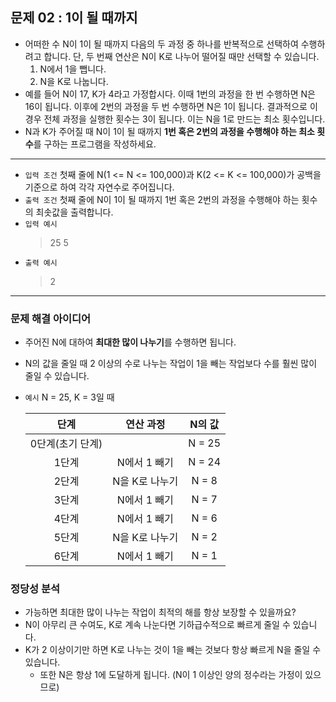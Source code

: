 ## 문제 02 : 1이 될 때까지
- 어떠한 수 N이 1이 될 때까지 다음의 두 과정 중 하나를 반복적으로 선택하여 수행하려고 합니다. 단, 두 번째 연산은 N이 K로 나누어 떨어질 때만 선택할 수 있습니다.
    1. N에서 1을 뺍니다.
    2. N을 K로 나눕니다.
- 예를 들어 N이 17, K가 4라고 가정합시다. 이때 1번의 과정을 한 번 수행하면 N은 16이 됩니다. 이후에 2번의 과정을 두 번 수행하면 N은 1이 됩니다. 결과적으로 이 경우 전체 과정을 실행한 횟수는 3이 됩니다. 이는 N을 1로 만드는 최소 횟수입니다.
- N과 K가 주어질 때 N이 1이 될 때까지 **1번 혹은 2번의 과정을 수행해야 하는 최소 횟수**를 구하는 프로그램을 작성하세요.
---
- `입력 조건` 첫째 줄에 N(1 <= N <= 100,000)과 K(2 <= K <= 100,000)가 공백을 기준으로 하여 각각 자연수로 주어집니다.
- `출력 조건` 첫째 줄에 N이 1이 될 때까지 1번 혹은 2번의 과정을 수행해야 하는 횟수의 최솟값을 출력합니다.
- `입력 예시`
  > 25 5
- `출력 예시`
  > 2
---
### 문제 해결 아이디어
- 주어진 N에 대하여 **최대한 많이 나누기**를 수행하면 됩니다.
- N의 값을 줄일 때 2 이상의 수로 나누는 작업이 1을 빼는 작업보다 수를 훨씬 많이 줄일 수 있습니다.
- `예시` N = 25, K = 3일 때

  | 단계 | 연산 과정 | N의 값 |
  |:-:|:-:|:-:|
  | 0단계(초기 단계) |  | N = 25 |
  | 1단계 | N에서 1 빼기 | N = 24 |
  | 2단계 | N을 K로 나누기 | N = 8 |
  | 3단계 | N에서 1 빼기 | N = 7 |
  | 4단계 | N에서 1 빼기 | N = 6 |
  | 5단계 | N을 K로 나누기 | N = 2 |
  | 6단계 | N에서 1 빼기 | N = 1 |

### 정당성 분석
- 가능하면 최대한 많이 나누는 작업이 최적의 해를 항상 보장할 수 있을까요?
- N이 아무리 큰 수여도, K로 계속 나눈다면 기하급수적으로 빠르게 줄일 수 있습니다.
- K가 2 이상이기만 하면 K로 나누는 것이 1을 빼는 것보다 항상 빠르게 N을 줄일 수 있습니다.
  - 또한 N은 항상 1에 도달하게 됩니다. (N이 1 이상인 양의 정수라는 가정이 있으므로)